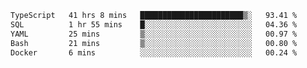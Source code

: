 <!-- <img align='right' src="https://github-readme-stats-eight-rose-90.vercel.app
/api?username=JesusJimenezG&show_icons=true&theme=radical">

### Hi there 👋 My name is Jesús.
- I'm a Computer Engineering student.
- I'm currently working as a Full stack Web developer and native Android Developer.

- Proghead.
- Inlärning svenska
- I also like to translate music on my YouTube channel. [![YouTube Views](https://img.shields.io/youtube/channel/views/UCWnlcC4_sV9Imcy9ysQpxHA?style=social)](https://www.youtube.com/channel/UCWnlcC4_sV9Imcy9ysQpxHA) -->
<!-- ![banner](https://github.com/JesusJimenezG/JesusJimenezG/blob/main/1.png) -->

<!--START_SECTION:waka-->

```txt
TypeScript   41 hrs 8 mins   ███████████████████████▒░   93.41 %
SQL          1 hr 55 mins    █░░░░░░░░░░░░░░░░░░░░░░░░   04.36 %
YAML         25 mins         ▒░░░░░░░░░░░░░░░░░░░░░░░░   00.97 %
Bash         21 mins         ▒░░░░░░░░░░░░░░░░░░░░░░░░   00.80 %
Docker       6 mins          ░░░░░░░░░░░░░░░░░░░░░░░░░   00.24 %
```

<!--END_SECTION:waka-->

<!--
**JesusJimenezG/JesusJimenezG** is a ✨ _special_ ✨ repository because its `README.md` (this file) appears on your GitHub profile.

Here are some ideas to get you started:

- 🔭 I’m currently working on ...
- 🌱 I’m currently learning ...
- 👯 I’m looking to collaborate on ...
- 🤔 I’m looking for help with ...
- 💬 Ask me about ...
- 📫 How to reach me: ...
- 😄 Pronouns: ...
- ⚡ Fun fact: ...
-->
